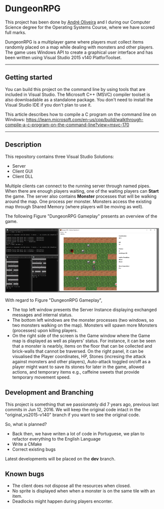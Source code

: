 ﻿# DungeonRPG

This project has been done by [André Oliveira](https://github.com/AndreOliveiraRepos) and I during our Computer Science degree for the Operating Systems Course, where we have scored full marks.

DungeonRPG is a multiplayer game where players must collect items randomly placed on a map while dealing with monsters and other players. The game uses Windows API to create a graphical user interface and has been written using Visual Studio 2015 v140 PlatforToolset.

___

## Getting started

You can build this project on the command line by using tools that are included in Visual Studio. The Microsoft C++ (MSVC) compiler toolset is also downloadable as a standalone package. You don't need to install the Visual Studio IDE if you don't plan to use it.

This article describes how to compile a C program on the command line on Windows:
https://learn.microsoft.com/en-us/cpp/build/walkthrough-compile-a-c-program-on-the-command-line?view=msvc-170

___

## Description

This repository contains three Visual Studio Solutions:
- Server
- Client GUI
- Client DLL

Multiple clients can connect to the running server through named pipes. When there are enough players waiting, one of the waiting players can __Start__ the game.
The server also contains **Monster** processes that will be walking around the map. One process per monster. Monsters access the existing map through Shared Memory (where players will be moving as well).

The following Figure "DungeonRPG Gameplay" presents an overview of the game.

![DungeonRPG Gameplay](gameplay.png)

With regard to Figure "DungeonRPG Gameplay", 
- The top left window presents the Server Instance displaying exchanged messages and internal status.
- The bottom left windows are the monster processes (two windows, so two monsters walking on the map). Monsters will spawn more Monsters (processes) upon killing players.
- On the right side of the screen is the Game window where the Game map is displayed as well as players' status. For instance, it can be seen that a monster is nearbly, items on the floor that can be collected and brick-walls that cannot be traversed. On the right panel, it can be visualised the Player coordinates, HP, Stones (incresing the attack against monsters and other players), Auto-attack toggled on/off as a player might want to save its stones for later in the game, allowed actions, and temporary items e.g., caffeine sweets that provide temporary movement speed.

## Development and Branching

This project is something that we passionately did 7 years ago, previous last commits in Jun 12, 2016. We will keep the original code intact in the "original_vs2015-v140" branch if you want to see the original code.

So, what is planned?
- Back then, we have writen a lot of code in Portuguese, we plan to refactor everything to the English Language
- Write a CMake
- Correct existing bugs

Latest developments will be placed on the **dev** branch.

## Known bugs

- The client does not dispose all the resources when closed.
- No sprite is displayed when when a monster is on the same tile with an item.
- Deadlocks might happen during players enconter.



